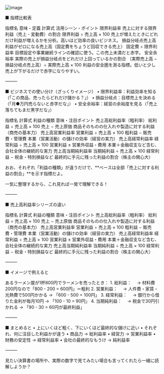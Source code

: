 ![image](https://github.com/user-attachments/assets/3c9ffff9-a760-46e8-936f-ca37fd85d4d7)


■ 指標比較表

指標名	意味・定義	計算式	活用シーン・ポイント
限界利益率	売上に対する限界利益（売上 - 変動費）の割合	限界利益 ÷ 売上高 × 100	売上が増えたときにどれだけ利益が増えるかを分析。高いほど効率の良いビジネス。
損益分岐点売上高	利益がゼロになる売上高（固定費をちょうど回収できる売上）	固定費 ÷ 限界利益率	目標設定や事業継続ラインの確認に使う。この売上未満だと赤字。
安全余裕率	実際の売上が損益分岐点をどれだけ上回っているかの割合	（実際売上高 − 損益分岐点売上高）÷ 実際売上高 × 100	利益の安全圏を測る指標。低いと少し売上が下がるだけで赤字になりやすい。



⸻

■ ビジネスでの使い分け（ざっくりイメージ）
	•	限界利益率：利益効率を知る（「この商品、売ったらどれだけ儲かる？」）
	•	損益分岐点：目標売上を決める（「月●万円売らないと赤字だな」）
	•	安全余裕率：経営の余裕度を見る（「売上落ちてもまだ黒字だな」）



指標名
計算式
利益の種類
意味・注目ポイント
売上高総利益率（粗利率）
総利益 ÷ 売上高 × 100
売上 − 売上原価
商品そのものの仕入れや製造に対する利益（商売の基本力）
売上高営業利益率
営業利益 ÷ 売上高 × 100
粗利益 − 販売費・管理費
本業（営業活動）の儲けの効率（経営の実力）
売上高経常利益率
経常利益 ÷ 売上高 × 100
営業利益 ± 営業外収益・費用
本業＋金融収支など含む、会社全体の継続的な実力
売上高当期純利益率
当期純利益 ÷ 売上高 × 100
経常利益 − 税金・特別損益など
最終的に手元に残った利益の割合（株主の関心大）

おお、それぞれ「利益の種類」が違うだけで、**ベースは全部「売上に対する利益の割合」**を示す指標だよ。

一気に整理するから、これ見れば一発で理解できる！

⸻

■ 売上高利益率シリーズの違い

指標名	計算式	利益の種類	意味・注目ポイント
売上高総利益率（粗利率）	総利益 ÷ 売上高 × 100	売上 − 売上原価	商品そのものの仕入れや製造に対する利益（商売の基本力）
売上高営業利益率	営業利益 ÷ 売上高 × 100	粗利益 − 販売費・管理費	本業（営業活動）の儲けの効率（経営の実力）
売上高経常利益率	経常利益 ÷ 売上高 × 100	営業利益 ± 営業外収益・費用	本業＋金融収支など含む、会社全体の継続的な実力
売上高当期純利益率	当期純利益 ÷ 売上高 × 100	経常利益 − 税金・特別損益など	最終的に手元に残った利益の割合（株主の関心大）



⸻

■ イメージで例えると

あるラーメン屋が1杯800円でラーメンを売ったとき：
	1.	総利益：
　→ 材料費200円なので「800 - 200 = 600円」＝粗利
	2.	営業利益：
　→ 人件費・家賃・光熱費で500円かかる → 「600 - 500 = 100円」
	3.	経常利益：
　→ 銀行から借りた金利が毎月10円 → 「100 - 10 = 90円」
	4.	当期純利益：
　→ 税金で30円引かれる → 「90 - 30 = 60円が最終利益」

⸻

■ まとめると
	•	上にいくほど粗く、下にいくほど最終的な儲けに近い
	•	それぞれ、何に注目した利益かが違う
	•	商品力 → 総利益率
	•	経営力 → 営業利益率
	•	財務の安定性 → 経常利益率
	•	会社の最終的なもうけ → 純利益率

⸻

見たい決算書の場所や、実際の数字で見てみたい場合も言ってくれたら一緒に読解しようか？
